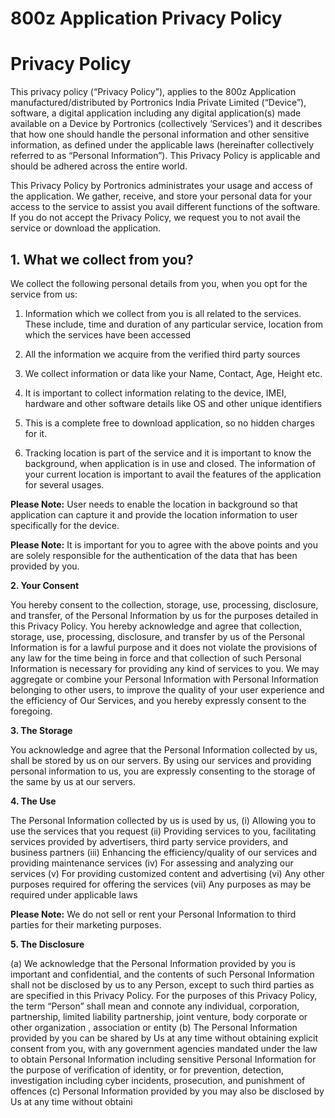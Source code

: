 # 800z Application Privacy Policy 

# Privacy Policy

This privacy policy (“Privacy Policy”), applies to the 800z Application manufactured/distributed by Portronics India Private Limited (“Device”), software, a digital application including any digital application(s) made available on a Device by Portronics (collectively ‘Services’) and it describes that how one should handle the personal information and other sensitive information, as defined under the applicable laws  (hereinafter collectively referred to as “Personal Information”). This Privacy Policy is applicable and should be adhered across the entire world. 

This Privacy Policy by Portronics administrates your usage and access of the application. We gather, receive, and store your personal data for your access to the service to assist you avail different functions of the software. If you do not accept the Privacy Policy, we request you to not avail the service or download the application. 

## 1. What we collect from you?

We collect the following personal details from you, when you opt for the service from us:

1. Information which we collect from you is all related to the services. These include, time and duration of any particular service, location from which the services have been accessed 

2. All the information we acquire from the verified third party sources 

3. We collect information or data like your Name, Contact, Age, Height etc.

4. It is important to collect information relating to the device, IMEI, hardware and other software details like OS and other unique identifiers 

5. This is a complete free to download application, so no hidden charges for it. 

6. Tracking location is part of the service and it is important to know the background, when application is in use and closed. The information of your current location is important to avail the features of the application for several usages.  

**Please Note:** User needs to enable the location in background so that application can capture it and provide the location information to user specifically for the device. 

**Please Note:** It is important for you to agree with the above points and you are solely responsible for the authentication of the data that has been provided by you. 

**2. Your Consent**

You hereby consent to the collection, storage, use, processing, disclosure, and transfer, of the Personal Information by us for the purposes detailed in this Privacy Policy. You hereby acknowledge and agree that collection, storage, use, processing, disclosure, and transfer by us of the Personal Information is for a lawful purpose and it does not violate the provisions of any law for the time being in force and that collection of such Personal Information is necessary for providing any kind of services to you. We may aggregate or combine your Personal Information with Personal Information belonging to other users, to improve the quality of your user experience and the efficiency of Our Services, and you hereby expressly consent to the foregoing. 

**3. The Storage**

You acknowledge and agree that the Personal Information collected by us, shall be stored by us on our servers. By using our services and providing personal information to us, you are expressly consenting to the storage of the same by us at our servers.  

**4. The Use**

The Personal Information collected by us is used by us, (i) Allowing you to use the services that you request (ii) Providing services to you, facilitating services provided by advertisers, third party service providers, and business partners (iii) Enhancing the efficiency/quality of our services and providing maintenance services (iv) For assessing and analyzing our services (v) For providing customized content and advertising (vi) Any other purposes required for offering the services (vii) Any purposes as may be required under applicable laws

**Please Note:** We do not sell or rent your Personal Information to third parties for their marketing purposes. 

**5. The Disclosure**

(a) We acknowledge that the Personal Information provided by you is important and confidential, and the contents of such Personal Information shall not be disclosed by us to any Person, except to such third parties as are specified in this Privacy Policy. For the purposes of this Privacy Policy, the term “Person” shall mean and connote any individual, corporation, partnership, limited liability partnership, joint venture, body corporate or other organization , association or entity (b) The Personal Information provided by you can be shared by Us at any time without obtaining explicit consent from you, with any government agencies mandated under the law to obtain Personal Information including sensitive Personal Information for the purpose of verification of identity, or for prevention, detection, investigation including cyber incidents, prosecution, and punishment of offences (c) Personal Information provided by you may also be disclosed by Us at any time without obtaini
